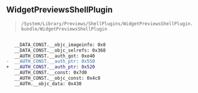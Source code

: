 ## WidgetPreviewsShellPlugin

> `/System/Library/Previews/ShellPlugins/WidgetPreviewsShellPlugin.bundle/WidgetPreviewsShellPlugin`

```diff

   __DATA_CONST.__objc_imageinfo: 0x8
   __DATA_CONST.__objc_selrefs: 0x368
   __AUTH_CONST.__auth_got: 0xe40
-  __AUTH_CONST.__auth_ptr: 0x550
+  __AUTH_CONST.__auth_ptr: 0x520
   __AUTH_CONST.__const: 0x7d0
   __AUTH_CONST.__objc_const: 0x4c8
   __AUTH.__objc_data: 0x430

```
